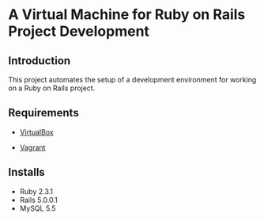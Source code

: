 # A Virtual Machine for Ruby on Rails Project Development

## Introduction


This project automates the setup of a development environment for working on a Ruby on Rails project.
## Requirements

* [VirtualBox](https://www.virtualbox.org)

* [Vagrant](http://vagrantup.com)

## Installs

- Ruby 2.3.1
- Rails 5.0.0.1
- MySQL 5.5
